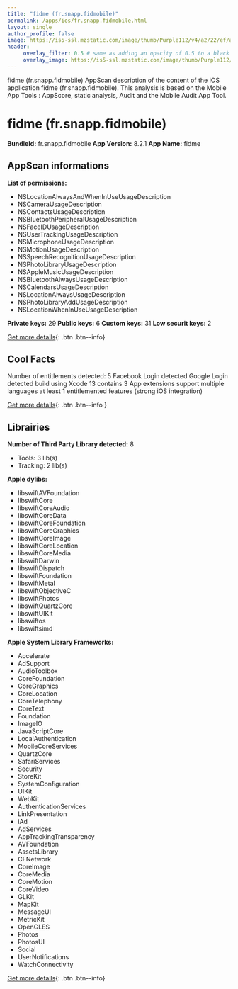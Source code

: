 ```yaml
---
title: "fidme (fr.snapp.fidmobile)"
permalink: /apps/ios/fr.snapp.fidmobile.html
layout: single
author_profile: false
image: https://is5-ssl.mzstatic.com/image/thumb/Purple112/v4/a2/22/ef/a222ef17-1b85-b945-77e5-97eb2e18be8d/AppIcon-0-0-1x_U007emarketing-0-0-0-5-0-0-sRGB-0-0-0-GLES2_U002c0-512MB-85-220-0-0.png/512x512bb.jpg
header: 
     overlay_filter: 0.5 # same as adding an opacity of 0.5 to a black background
     overlay_image: https://is5-ssl.mzstatic.com/image/thumb/Purple112/v4/a2/22/ef/a222ef17-1b85-b945-77e5-97eb2e18be8d/AppIcon-0-0-1x_U007emarketing-0-0-0-5-0-0-sRGB-0-0-0-GLES2_U002c0-512MB-85-220-0-0.png/512x512bb.jpg
---
```

fidme (fr.snapp.fidmobile) AppScan description of the content of the iOS application fidme (fr.snapp.fidmobile). This analysis is based on the Mobile App Tools : AppScore, static analysis, Audit and the Mobile Audit App Tool.

# fidme (fr.snapp.fidmobile)

**BundleId:** fr.snapp.fidmobile
**App Version:** 8.2.1
**App Name:** fidme


## AppScan informations 

**List of permissions:** 
- NSLocationAlwaysAndWhenInUseUsageDescription
- NSCameraUsageDescription
- NSContactsUsageDescription
- NSBluetoothPeripheralUsageDescription
- NSFaceIDUsageDescription
- NSUserTrackingUsageDescription
- NSMicrophoneUsageDescription
- NSMotionUsageDescription
- NSSpeechRecognitionUsageDescription
- NSPhotoLibraryUsageDescription
- NSAppleMusicUsageDescription
- NSBluetoothAlwaysUsageDescription
- NSCalendarsUsageDescription
- NSLocationAlwaysUsageDescription
- NSPhotoLibraryAddUsageDescription
- NSLocationWhenInUseUsageDescription
  
  
**Private keys:** 29
**Public keys:** 6
**Custom keys:** 31
**Low securit keys:** 2
  
[Get more details](/pricing.html){: .btn .btn--info}

## Cool Facts

Number of entitlements detected: 5
Facebook Login detected
Google Login detected
build using Xcode 13
contains 3 App extensions
support multiple languages
at least 1 entitlemented features (strong iOS integration)
  
[Get more details](/pricing.html){: .btn .btn--info }

## Librairies 
**Number of Third Party Library detected:** 8
- Tools: 3 lib(s)
- Tracking: 2 lib(s)


**Apple dylibs:**
- libswiftAVFoundation
- libswiftCore
- libswiftCoreAudio
- libswiftCoreData
- libswiftCoreFoundation
- libswiftCoreGraphics
- libswiftCoreImage
- libswiftCoreLocation
- libswiftCoreMedia
- libswiftDarwin
- libswiftDispatch
- libswiftFoundation
- libswiftMetal
- libswiftObjectiveC
- libswiftPhotos
- libswiftQuartzCore
- libswiftUIKit
- libswiftos
- libswiftsimd


**Apple System Library Frameworks:**
- Accelerate
- AdSupport
- AudioToolbox
- CoreFoundation
- CoreGraphics
- CoreLocation
- CoreTelephony
- CoreText
- Foundation
- ImageIO
- JavaScriptCore
- LocalAuthentication
- MobileCoreServices
- QuartzCore
- SafariServices
- Security
- StoreKit
- SystemConfiguration
- UIKit
- WebKit
- AuthenticationServices
- LinkPresentation
- iAd
- AdServices
- AppTrackingTransparency
- AVFoundation
- AssetsLibrary
- CFNetwork
- CoreImage
- CoreMedia
- CoreMotion
- CoreVideo
- GLKit
- MapKit
- MessageUI
- MetricKit
- OpenGLES
- Photos
- PhotosUI
- Social
- UserNotifications
- WatchConnectivity


  
[Get more details](/pricing.html){: .btn .btn--info}

